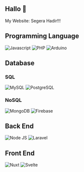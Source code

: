## Hallo 👋

My Website: Segera Hadir!!!

## Programming Language
![Javascript](https://img.shields.io/badge/javascript-F7DF1E?style=for-the-badge&logo=javascript&logoColor=black)
![PHP](https://img.shields.io/badge/php-%23777BB4.svg?style=for-the-badge&logo=php&logoColor=white)
![Arduino](https://img.shields.io/badge/arduino-00979D?style=for-the-badge&logo=Arduino&logoColor=white)

## Database

### SQL
![MySQL](https://img.shields.io/badge/mysql-%2300f.svg?style=for-the-badge&logo=mysql&logoColor=white)
![PostgreSQL](https://img.shields.io/badge/PostgreSQL-316192?style=for-the-badge&logo=postgresql&logoColor=white)

### NoSQL
![MongoDB](https://img.shields.io/badge/MongoDB-4EA94B?style=for-the-badge&logo=mongodb&logoColor=white)
![Firebase](https://img.shields.io/badge/Firebase-DD2C00?style=for-the-badge&logo=firebase&logoColor=white)

## Back End
![Node JS](https://img.shields.io/badge/node.js-43853D?style=for-the-badge&logo=node.js&logoColor=white)
![Laravel](https://img.shields.io/badge/laravel-%23FF2D20.svg?style=for-the-badge&logo=laravel&logoColor=white)

## Front End
![Nuxt](https://img.shields.io/badge/nuxt-00DC82?style=for-the-badge&logo=nuxt&logoColor=white)
![Svelte](https://img.shields.io/badge/svelte-FF3E00?style=for-the-badge&logo=svelte&logoColor=white)

<!--
**Irvan789/Irvan789** is a ✨ _special_ ✨ repository because its `README.md` (this file) appears on your GitHub profile.

Here are some ideas to get you started:

- 🔭 I’m currently working on ...
- 🌱 I’m currently learning ...
- 👯 I’m looking to collaborate on ...
- 🤔 I’m looking for help with ...
- 💬 Ask me about ...
- 📫 How to reach me: ...
- 😄 Pronouns: ...
- ⚡ Fun fact: ...
-->
